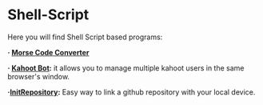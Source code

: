 # Shell-Script
Here you will find Shell Script based programs:

**· [Morse Code Converter](https://github.com/Jkutkut/Sh_Morse-Code-Converter)** 

**· [Kahoot Bot](https://github.com/Jkutkut/Sh_Kahoot-multi-account-bot):** it allows you to manage multiple kahoot users in the same browser's window.

**·[InitRepository](https://github.com/Jkutkut/Sh_InitRepository):** Easy way to link a github repository with your local device. 

